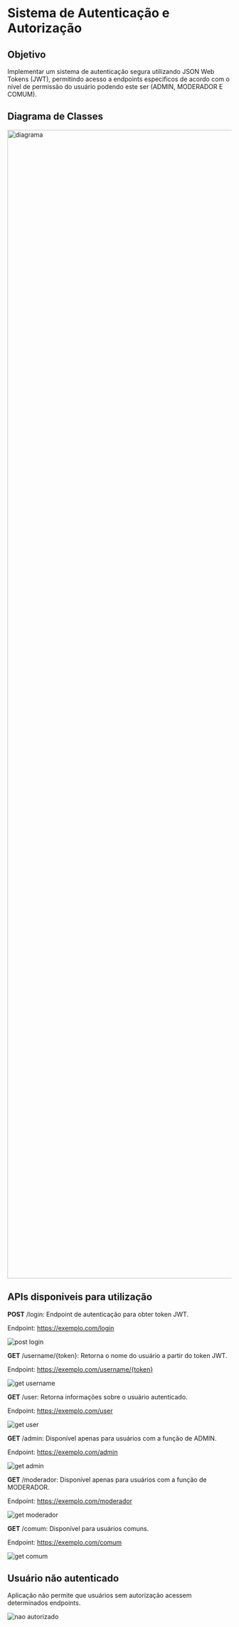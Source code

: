# Sistema de Autenticação e Autorização

## Objetivo
Implementar um sistema de autenticação segura utilizando JSON Web Tokens (JWT), 
permitindo acesso a endpoints especificos de acordo com o nível de permissão do usuário podendo este ser
(ADMIN, MODERADOR E COMUM).

## Diagrama de Classes

<img width="2583" alt="diagrama" src="https://github.com/Al-Felipe/Sistema-Autenticacao-Autorizacao/assets/105646899/6d754553-e9d2-4501-b3cd-eaf6da7c98e3">

## APIs disponiveis para utilização

**POST** /login: Endpoint de autenticação para obter token JWT.

Endpoint: https://exemplo.com/login

![post login](https://github.com/Al-Felipe/Sistema-Autenticacao-Autorizacao/assets/105646899/e813c37b-49cf-49d0-ba1b-864ba5c7cdd7)

**GET** /username/{token}: Retorna o nome do usuário a partir do token JWT.

Endpoint: https://exemplo.com/username/{token}

![get username](https://github.com/Al-Felipe/Sistema-Autenticacao-Autorizacao/assets/105646899/53d039ff-963b-4b34-b827-9a399675eb3b)

**GET** /user: Retorna informações sobre o usuário autenticado.

Endpoint: https://exemplo.com/user

![get user](https://github.com/Al-Felipe/Sistema-Autenticacao-Autorizacao/assets/105646899/b2bc699c-bf6b-456f-9c0a-77a73db14c07)

**GET** /admin: Disponível apenas para usuários com a função de ADMIN.

Endpoint: https://exemplo.com/admin

![get admin](https://github.com/Al-Felipe/Sistema-Autenticacao-Autorizacao/assets/105646899/aedc9e40-654d-4f61-a2da-2f174d0bddd6)

**GET** /moderador: Disponível apenas para usuários com a função de MODERADOR.

Endpoint: https://exemplo.com/moderador

![get moderador](https://github.com/Al-Felipe/Sistema-Autenticacao-Autorizacao/assets/105646899/95f4ed52-5623-4ea5-8dd8-815225fc5c97)

**GET** /comum: Disponível para usuários comuns.

Endpoint: https://exemplo.com/comum

![get comum](https://github.com/Al-Felipe/Sistema-Autenticacao-Autorizacao/assets/105646899/3194c16d-dca5-4bcc-a7d8-9e4713fc741f)

## Usuário não autenticado

Aplicação não permite que usuários sem autorização acessem determinados endpoints.

![nao autorizado](https://github.com/Al-Felipe/Sistema-Autenticacao-Autorizacao/assets/105646899/5e6ac7c5-4032-4432-b0cd-77fe4c22b67a)



